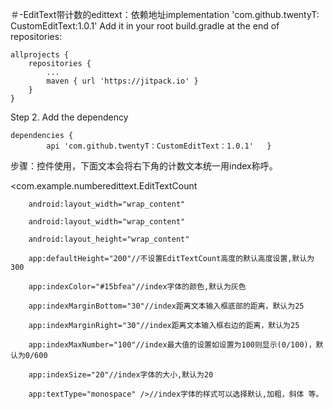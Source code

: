 ＃-EditText带计数的edittext：依赖地址implementation 'com.github.twentyT: CustomEditText:1.0.1'
Add it in your root build.gradle at the end of repositories:

	allprojects {
		repositories {
			...
			maven { url 'https://jitpack.io' }
		}
	}
Step 2. Add the dependency

	dependencies {
	        api 'com.github.twentyT：CustomEditText：1.0.1' 	}
                
步骤：控件使用，下面文本会将右下角的计数文本统一用index称呼。   


<com.example.numberedittext.EditTextCount

        android:layout_width="wrap_content"

        android:layout_width="wrap_content"
        
        android:layout_height="wrap_content"
        
        app:defaultHeight="200"//不设置EditTextCount高度的默认高度设置,默认为300
        
        app:indexColor="#15bfea"//index字体的颜色,默认为灰色
        
        app:indexMarginBottom="30"//index距离文本输入框底部的距离，默认为25
        
        app:indexMarginRight="30"//index距离文本输入框右边的距离，默认为25
        
        app:indexMaxNumber="100"//index最大值的设置如设置为100则显示(0/100)，默认为0/600
        
        app:indexSize="20"//index字体的大小,默认为20
        
        app:textType="monospace" />//index字体的样式可以选择默认,加粗，斜体 等。
	

